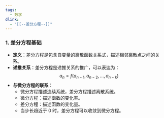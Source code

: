 ```yaml
---
tags:
  - 数学
dlink:
  - "[[--差分方程--]]"
---
```

### 1. 差分方程基础  
- **定义**：差分方程是包含自变量的离散函数关系式，描述相邻离散点之间的关系。  
- **递推关系**：差分方程是递推关系的推广，可以表达为：
  $$
  a_n = f(a_{n-1}, a_{n-2}, \dots, a_{n-k})
  $$
- **与微分方程的联系**：
  - 微分方程描述连续系统，差分方程描述离散系统。  
  - 微分方程：描述函数的变化率。  
  - 差分方程：描述函数的变化量。  
  - 当步长趋近于 0 时，差分方程可以收敛到微分方程。